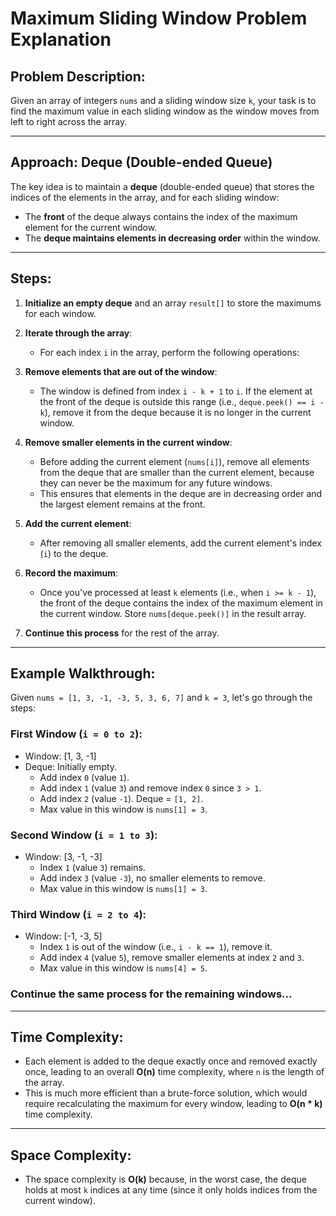 # Maximum Sliding Window Problem Explanation

## Problem Description:
Given an array of integers `nums` and a sliding window size `k`, your task is to find the maximum value in each sliding window as the window moves from left to right across the array.

---

## Approach: Deque (Double-ended Queue)

The key idea is to maintain a **deque** (double-ended queue) that stores the indices of the elements in the array, and for each sliding window:
- The **front** of the deque always contains the index of the maximum element for the current window.
- The **deque maintains elements in decreasing order** within the window.

---

## Steps:

1. **Initialize an empty deque** and an array `result[]` to store the maximums for each window.

2. **Iterate through the array**:
    - For each index `i` in the array, perform the following operations:

3. **Remove elements that are out of the window**:
    - The window is defined from index `i - k + 1` to `i`. If the element at the front of the deque is outside this range (i.e., `deque.peek() == i - k`), remove it from the deque because it is no longer in the current window.

4. **Remove smaller elements in the current window**:
    - Before adding the current element (`nums[i]`), remove all elements from the deque that are smaller than the current element, because they can never be the maximum for any future windows.
    - This ensures that elements in the deque are in decreasing order and the largest element remains at the front.

5. **Add the current element**:
    - After removing all smaller elements, add the current element's index (`i`) to the deque.

6. **Record the maximum**:
    - Once you've processed at least `k` elements (i.e., when `i >= k - 1`), the front of the deque contains the index of the maximum element in the current window. Store `nums[deque.peek()]` in the result array.

7. **Continue this process** for the rest of the array.

---

## Example Walkthrough:

Given `nums = [1, 3, -1, -3, 5, 3, 6, 7]` and `k = 3`, let's go through the steps:

### First Window (`i = 0 to 2`):
- Window: [1, 3, -1]
- Deque: Initially empty.
  - Add index `0` (value `1`).
  - Add index `1` (value `3`) and remove index `0` since `3 > 1`.
  - Add index `2` (value `-1`). Deque = `[1, 2]`.
  - Max value in this window is `nums[1] = 3`.

### Second Window (`i = 1 to 3`):
- Window: [3, -1, -3]
  - Index `1` (value `3`) remains.
  - Add index `3` (value `-3`), no smaller elements to remove.
  - Max value in this window is `nums[1] = 3`.

### Third Window (`i = 2 to 4`):
- Window: [-1, -3, 5]
  - Index `1` is out of the window (i.e., `i - k == 1`), remove it.
  - Add index `4` (value `5`), remove smaller elements at index `2` and `3`.
  - Max value in this window is `nums[4] = 5`.

### Continue the same process for the remaining windows...

---

## Time Complexity:

- Each element is added to the deque exactly once and removed exactly once, leading to an overall **O(n)** time complexity, where `n` is the length of the array.
- This is much more efficient than a brute-force solution, which would require recalculating the maximum for every window, leading to **O(n * k)** time complexity.

---

## Space Complexity:

- The space complexity is **O(k)** because, in the worst case, the deque holds at most `k` indices at any time (since it only holds indices from the current window).
